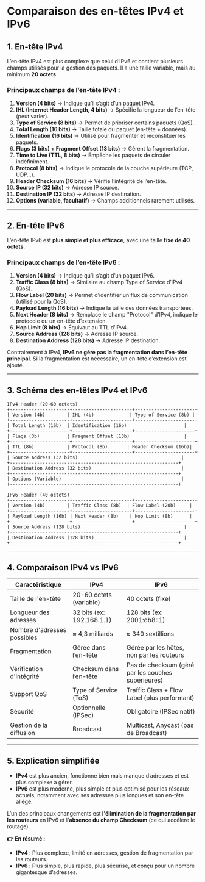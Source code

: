 # Comparaison des en-têtes IPv4 et IPv6

## 1. En-tête IPv4
L’en-tête IPv4 est plus complexe que celui d’IPv6 et contient plusieurs champs utilisés pour la gestion des paquets. Il a une taille variable, mais au minimum **20 octets**.

### Principaux champs de l’en-tête IPv4 :
1. **Version (4 bits)** → Indique qu’il s’agit d’un paquet IPv4.
2. **IHL (Internet Header Length, 4 bits)** → Spécifie la longueur de l’en-tête (peut varier).
3. **Type of Service (8 bits)** → Permet de prioriser certains paquets (QoS).
4. **Total Length (16 bits)** → Taille totale du paquet (en-tête + données).
5. **Identification (16 bits)** → Utilisé pour fragmenter et reconstituer les paquets.
6. **Flags (3 bits) + Fragment Offset (13 bits)** → Gèrent la fragmentation.
7. **Time to Live (TTL, 8 bits)** → Empêche les paquets de circuler indéfiniment.
8. **Protocol (8 bits)** → Indique le protocole de la couche supérieure (TCP, UDP…).
9. **Header Checksum (16 bits)** → Vérifie l’intégrité de l’en-tête.
10. **Source IP (32 bits)** → Adresse IP source.
11. **Destination IP (32 bits)** → Adresse IP destination.
12. **Options (variable, facultatif)** → Champs additionnels rarement utilisés.

---

## 2. En-tête IPv6
L’en-tête IPv6 est **plus simple et plus efficace**, avec une taille **fixe de 40 octets**.

### Principaux champs de l’en-tête IPv6 :
1. **Version (4 bits)** → Indique qu’il s’agit d’un paquet IPv6.
2. **Traffic Class (8 bits)** → Similaire au champ Type of Service d’IPv4 (QoS).
3. **Flow Label (20 bits)** → Permet d’identifier un flux de communication (utilisé pour la QoS).
4. **Payload Length (16 bits)** → Indique la taille des données transportées.
5. **Next Header (8 bits)** → Remplace le champ "Protocol" d’IPv4, indique le protocole ou un en-tête d’extension.
6. **Hop Limit (8 bits)** → Équivaut au TTL d’IPv4.
7. **Source Address (128 bits)** → Adresse IP source.
8. **Destination Address (128 bits)** → Adresse IP destination.

Contrairement à IPv4, **IPv6 ne gère pas la fragmentation dans l’en-tête principal**. Si la fragmentation est nécessaire, un en-tête d’extension est ajouté.

---

## 3. Schéma des en-têtes IPv4 et IPv6
```
IPv4 Header (20-60 octets)
+----------------------+----------------------+----------------------+
| Version (4b)        | IHL (4b)             | Type of Service (8b) |
+----------------------+----------------------+----------------------+
| Total Length (16b)  | Identification (16b)                     |
+----------------------+----------------------+----------------------+
| Flags (3b)          | Fragment Offset (13b)                    |
+----------------------+----------------------+----------------------+
| TTL (8b)            | Protocol (8b)       | Header Checksum (16b)|
+----------------------+----------------------+----------------------+
| Source Address (32 bits)                                      |
+--------------------------------------------------------------+
| Destination Address (32 bits)                                 |
+--------------------------------------------------------------+
| Options (Variable)                                            |
+--------------------------------------------------------------+

IPv6 Header (40 octets)
+----------------------+----------------------+----------------------+
| Version (4b)        | Traffic Class (8b)  | Flow Label (20b)     |
+----------------------+----------------------+----------------------+
| Payload Length (16b) | Next Header (8b)    | Hop Limit (8b)      |
+----------------------+----------------------+----------------------+
| Source Address (128 bits)                                      |
+--------------------------------------------------------------+
| Destination Address (128 bits)                                 |
+--------------------------------------------------------------+
```

---

## 4. Comparaison IPv4 vs IPv6

| **Caractéristique** | **IPv4** | **IPv6** |
|--------------------|---------|---------|
| Taille de l'en-tête | 20-60 octets (variable) | 40 octets (fixe) |
| Longueur des adresses | 32 bits (ex: 192.168.1.1) | 128 bits (ex: 2001:db8::1) |
| Nombre d'adresses possibles | ≈ 4,3 milliards | ≈ 340 sextillions |
| Fragmentation | Gérée dans l’en-tête | Gérée par les hôtes, non par les routeurs |
| Vérification d'intégrité | Checksum dans l’en-tête | Pas de checksum (géré par les couches supérieures) |
| Support QoS | Type of Service (ToS) | Traffic Class + Flow Label (plus performant) |
| Sécurité | Optionnelle (IPSec) | Obligatoire (IPSec natif) |
| Gestion de la diffusion | Broadcast | Multicast, Anycast (pas de Broadcast) |

---

## 5. Explication simplifiée
- **IPv4** est plus ancien, fonctionne bien mais manque d’adresses et est plus complexe à gérer.
- **IPv6** est plus moderne, plus simple et plus optimisé pour les réseaux actuels, notamment avec ses adresses plus longues et son en-tête allégé.

L’un des principaux changements est **l'élimination de la fragmentation par les routeurs** en IPv6 et l'**absence du champ Checksum** (ce qui accélère le routage).

**👉 En résumé :**  
- **IPv4** : Plus complexe, limité en adresses, gestion de fragmentation par les routeurs.  
- **IPv6** : Plus simple, plus rapide, plus sécurisé, et conçu pour un nombre gigantesque d’adresses.